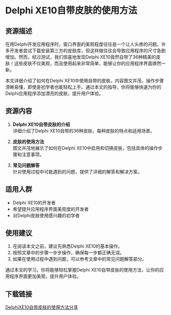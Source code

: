 # Delphi XE10自带皮肤的使用方法

## 资源描述

在用Delphi开发应用程序时，窗口界面的美观程度往往是一个让人头疼的问题。许多开发者尝试下载安装第三方的皮肤库，但这样做往往会导致应用程序的尺寸急剧增加。然而，经过测试，我们惊喜地发现Delphi XE10竟然自带了36种精美的皮肤！这些皮肤不仅美观，而且使用起来非常简单，能够让你的应用程序界面焕然一新。

本文详细介绍了如何在Delphi XE10中使用自带的皮肤，内容图文并茂，操作步骤清晰易懂，即使是初学者也能轻松上手。通过本文的指导，你将能够快速为你的Delphi应用程序添加漂亮的皮肤，提升用户体验。

## 资源内容

1. **Delphi XE10自带皮肤的介绍**  
   详细介绍了Delphi XE10自带的36种皮肤，每种皮肤的特点和适用场景。

2. **皮肤的使用方法**  
   图文并茂地展示了如何在Delphi XE10中启用和切换皮肤，包括具体的操作步骤和注意事项。

3. **常见问题解答**  
   针对使用过程中可能遇到的问题，提供了详细的解答和解决方案。

## 适用人群

- Delphi XE10的开发者
- 希望提升应用程序界面美观度的开发者
- 对Delphi皮肤使用感兴趣的初学者

## 使用建议

1. 在阅读本文之前，建议先熟悉Delphi XE10的基本操作。
2. 按照文章中的步骤一步步操作，确保每一步都正确无误。
3. 如果在使用过程中遇到问题，可以参考文章中的常见问题解答部分。

通过本文的学习，你将能够轻松掌握Delphi XE10自带皮肤的使用方法，让你的应用程序界面更加美观，提升用户体验。

## 下载链接

[DelphiXE10自带皮肤的使用方法分享](https://pan.quark.cn/s/7cb108b1f014)